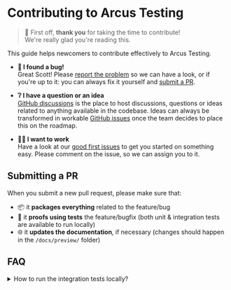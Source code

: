 # Contributing to Arcus Testing
> 🎉 First off, **thank you** for taking the time to contribute! </br>
> We're really glad you're reading this.

This guide helps newcomers to contribute effectively to Arcus Testing.

* **🐞 I found a bug!** </br>
Great Scott! Please [report the problem](https://github.com/arcus-azure/arcus.testing/issues/new/choose) so we can have a look, or if you're up to it: you can always fix it yourself and [submit a PR](#submitting-a-pr).

* **❔ I have a question or an idea** </br>
[GitHub discussions](https://github.com/arcus-azure/arcus.testing/discussions/new/choose) is the place to host discussions, questions or ideas related to anything available in the codebase. Ideas can always be transformed in workable [GitHub issues](https://github.com/arcus-azure/arcus.testing/issues) once the team decides to place this on the roadmap.

* **👷‍♀️ I want to work** </br>
Have a look at our [good first issues](https://github.com/arcus-azure/arcus.testing/issues?q=is%3Aissue%20state%3Aopen%20label%3A%22good%20first%20issue%22) to get you started on something easy. Please comment on the issue, so we can assign you to it.

## Submitting a PR
When you submit a new pull request, please make sure that:
* 📦 it **packages everything** related to the feature/bug
* 🧪 it **proofs using tests** the feature/bugfix (both unit & integration tests are available to run locally)
* 🌐 it **updates the documentation**, if necessary (changes should happen in the `/docs/preview/` folder)

## FAQ
<details>
<summary>How to run the integration tests locally?</summary>
The integration tests make use of real Azure resources, which means that the test suite needs to be aware of which resources you want to use locally.

> 👉 If you're a [Codit](http://codit.eu/) employee, we can also provide you with a ready-to-use `appsettings.local.json` that allows you to run the tests locally.

1. Make sure you have an **active Azure subscription**.

2. Set up a **valid managed identity connection**: </br>
   The tests use [`DefaultAzureCredential`](https://learn.microsoft.com/en-us/dotnet/api/azure.identity.defaultazurecredential) to authenticate themselves, which means that you can use your logged-in VisualStudio/AzureCLI user to run the tests locally.

3. Add the necessary **Azure resources** for your test: </br>
   The file [`/build/templates/test-resources.bicep`](https://github.com/arcus-azure/arcus.testing/blob/main/build/templates/test-resources.bicep) allows you deploy all the necessary Azure resources that are required to run *all* the tests.
    * 💡 Usually, you don't need to run *all* the tests locally. Arcus Testing is very flexible and modular. If you're working on something, like **Azure Blob Storage**-related, then you only need an **Azure Storage Account**.
    
    * ⚠️ Make sure that you have enough rights on your Azure resources to do CRUD operations (ex. the **Azure Blob Storage** tests require [`Storage Blob Data Contributor`](https://learn.microsoft.com/en-us/azure/role-based-access-control/built-in-roles/storage#storage-blob-data-contributor)-rights.)

4. Add an `appsettings.local.json` file to your integration test project - this file is ignored in Git by default: </br>
   The local file needs to have the names of your **Azure resources**. If you deployed an **Azure Storage Account**, then you the file will look like this:
   ```json
   {
     "Arcus": {
        "StorageAccount": {
            "Name": "mystorageaccount"
        }
     }
   }
   ```
   🚀 Don't worry, if a value is missing, the test will fail and point you to the values you require to run the test.

5. You can now run the tests locally! 🎉
</details>
